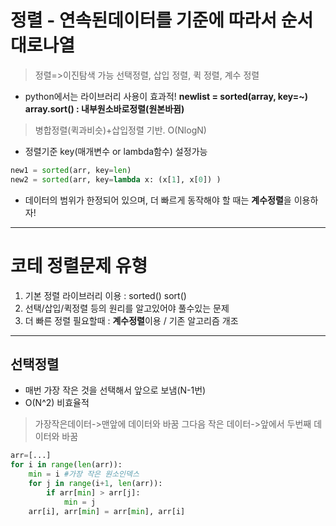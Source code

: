 # 정렬 - 연속된데이터를 기준에 따라서 순서대로나열
> 정렬=>이진탐색 가능
> 선택정렬, 삽입 정렬, 퀵 정렬, 계수 정렬
* python에서는 라이브러리 사용이 효과적!
**newlist = sorted(array, key=~)**
**array.sort() : 내부원소바로정렬(원본바뀜)**
> 병합정렬(퀵과비슷)+삽입정렬 기반. O(NlogN)
- 정렬기준 key(매개변수 or lambda함수) 설정가능
```python
new1 = sorted(arr, key=len)
new2 = sorted(arr, key=lambda x: (x[1], x[0]) )
```
* 데이터의 범위가 한정되어 있으며, 더 빠르게 동작해야 할 때는 **계수정렬**을 이용하자!
***
# 코테 정렬문제 유형
1. 기본 정렬 라이브러리 이용 : sorted() sort()
2. 선택/삽입/퀵정렬 등의 원리를 알고있어야 풀수있는 문제
3. 더 빠른 정렬 필요할때 : **계수정렬**이용 / 기존 알고리즘 개조
***
## 선택정렬
- 매번 가장 작은 것을 선택해서 앞으로 보냄(N-1번)
- O(N^2) 비효율적
> 가장작은데이터->맨앞에 데이터와 바꿈
> 그다음 작은 데이터->앞에서 두번째 데이터와 바꿈
```python
arr=[...]
for i in range(len(arr)):
    min = i #가장 작은 원소인덱스
    for j in range(i+1, len(arr)):
        if arr[min] > arr[j]:
            min = j
    arr[i], arr[min] = arr[min], arr[i]
```


